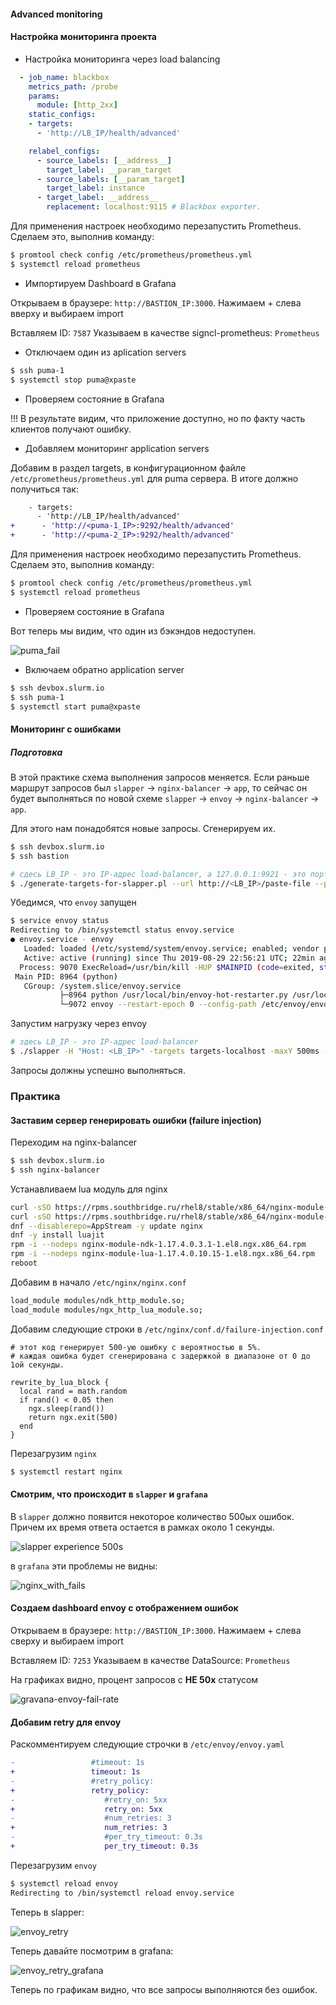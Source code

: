#### Advanced monitoring

#### Настройка мониторинга проекта

* Настройка мониторинга через load balancing

```yaml
  - job_name: blackbox
    metrics_path: /probe
    params:
      module: [http_2xx]
    static_configs:
    - targets:
      - 'http://LB_IP/health/advanced'

    relabel_configs:
      - source_labels: [__address__]
        target_label: __param_target
      - source_labels: [__param_target]
        target_label: instance
      - target_label: __address__
        replacement: localhost:9115 # Blackbox exporter.

```
Для применения настроек необходимо перезапустить Prometheus. Сделаем это, выполнив команду:

```bash
$ promtool check config /etc/prometheus/prometheus.yml 
$ systemctl reload prometheus
```
* Импортируем Dashboard в Grafana

Открываем в браузере: `http://BASTION_IP:3000`. Нажимаем + слева вверху и выбираем import

Вставляем ID: `7587`
Указываем в качестве signcl-prometheus: `Prometheus`


* Отключаем один из aplication servers

```bash
$ ssh puma-1
$ systemctl stop puma@xpaste
```
* Проверяем состояние в Grafana


!!! В результате видим, что приложение доступно, но по факту часть клиентов получают ошибку.

* Добавляем мониторинг application servers

Добавим в раздел targets, в конфигурационном файле `/etc/prometheus/prometheus.yml` для puma сервера. В итоге должно получиться так:
```diff
    - targets:
      - 'http://LB_IP/health/advanced'
+      - 'http://<puma-1_IP>:9292/health/advanced'
+      - 'http://<puma-2_IP>:9292/health/advanced'
```

Для применения настроек необходимо перезапустить Prometheus. Сделаем это, выполнив команду:

```bash
$ promtool check config /etc/prometheus/prometheus.yml 
$ systemctl reload prometheus
```
* Проверяем состояние в Grafana

Вот теперь мы видим, что один из бэкэндов недоступен.

![puma_fail](img/puma_fail.png)

* Включаем обратно application server
```bash
$ ssh devbox.slurm.io
$ ssh puma-1
$ systemctl start puma@xpaste
```

#### Мониторинг с ошибками

##### Подготовка

В этой практике схема выполнения запросов меняется. Если раньше маршрут
запросов был `slapper` -> `nginx-balancer` -> `app`, то сейчас он будет выполняться по
новой схеме `slapper` -> `envoy` -> `nginx-balancer` -> `app`.

Для этого нам понадобятся новые запросы. Сгенерируем их.

```bash
$ ssh devbox.slurm.io
$ ssh bastion

# сдесь LB_IP - это IP-адрес load-balancer, а 127.0.0.1:9921 - это порт на котором работает envoy
$ ./generate-targets-for-slapper.pl --url http://<LB_IP>/paste-file --permalink_alternative_url http://127.0.0.1:9921 > targets-localhost
```

Убедимся, что `envoy` запущен
```bash
$ service envoy status
Redirecting to /bin/systemctl status envoy.service
● envoy.service - envoy
   Loaded: loaded (/etc/systemd/system/envoy.service; enabled; vendor preset: disabled)
   Active: active (running) since Thu 2019-08-29 22:56:21 UTC; 22min ago
  Process: 9070 ExecReload=/usr/bin/kill -HUP $MAINPID (code=exited, status=0/SUCCESS)
 Main PID: 8964 (python)
   CGroup: /system.slice/envoy.service
           ├─8964 python /usr/local/bin/envoy-hot-restarter.py /usr/local/bin/envoy.start.sh
           └─9072 envoy --restart-epoch 0 --config-path /etc/envoy/envoy.yaml --parent-shutdown-time-s 30 --drain-time-s 20
```

Запустим нагрузку через envoy

```bash
# здесь LB_IP - это IP-адрес load-balancer
$ ./slapper -H "Host: <LB_IP>" -targets targets-localhost -maxY 500ms -rate 100
```

Запросы должны успешно выполняться.

### Практика

#### Заставим сервер генерировать ошибки (failure injection)

Переходим на nginx-balancer

```bash
$ ssh devbox.slurm.io
$ ssh nginx-balancer
```
Устанавливаем lua модуль для nginx

```bash
curl -sSO https://rpms.southbridge.ru/rhel8/stable/x86_64/nginx-module-lua-1.17.4.0.10.15-1.el8.ngx.x86_64.rpm
curl -sSO https://rpms.southbridge.ru/rhel8/stable/x86_64/nginx-module-ndk-1.17.4.0.3.1-1.el8.ngx.x86_64.rpm
dnf --disablerepo=AppStream -y update nginx
dnf -y install luajit
rpm -i --nodeps nginx-module-ndk-1.17.4.0.3.1-1.el8.ngx.x86_64.rpm
rpm -i --nodeps nginx-module-lua-1.17.4.0.10.15-1.el8.ngx.x86_64.rpm
reboot
```

Добавим в начало `/etc/nginx/nginx.conf`

```bash
load_module modules/ndk_http_module.so;
load_module modules/ngx_http_lua_module.so;
```

Добавим следующие строки в `/etc/nginx/conf.d/failure-injection.conf`

```
# этот код генерирует 500-ую ошибку с вероятностью в 5%.
# каждая ошибка будет сгенерирована с задержкой в диапазоне от 0 до 1ой секунды.

rewrite_by_lua_block {
  local rand = math.random
  if rand() < 0.05 then
    ngx.sleep(rand())
    return ngx.exit(500)
  end
}
```

Перезагрузим `nginx`

```bash
$ systemctl restart nginx
```

#### Смотрим, что происходит в `slapper` и `grafana`

В `slapper` должно появится некоторое количество 500ых ошибок. Причем их время
ответа остается в рамках около 1 секунды.

![slapper experience 500s](img/slapper-500s.png)

в `grafana` эти проблемы не видны:

![nginx_with_fails](img/nginx_with_fails.png)

#### Создаем dashboard envoy с отображением ошибок

Открываем в браузере: `http://BASTION_IP:3000`. Нажимаем + слева сверху и выбираем import

Вставляем ID: `7253`
Указываем в качестве DataSource: `Prometheus`

На графиках видно, процент запросов с **НЕ 50x** статусом

![gravana-envoy-fail-rate](img/gravana-envoy-fail-rate.png)

#### Добавим retry для envoy


Раскомментируем следующие строчки в `/etc/envoy/envoy.yaml`

```diff
-                 #timeout: 1s
+                 timeout: 1s
-                 #retry_policy:
+                 retry_policy:
-                    #retry_on: 5xx
+                    retry_on: 5xx
-                    #num_retries: 3
+                    num_retries: 3
-                    #per_try_timeout: 0.3s
+                    per_try_timeout: 0.3s
```

Перезагрузим `envoy`

```bash
$ systemctl reload envoy
Redirecting to /bin/systemctl reload envoy.service
```

Теперь в slapper:

![envoy_retry](img/envoy_retry.jpg)

Теперь давайте посмотрим в grafana:

![envoy_retry_grafana](img/envoy_retry_grafana.jpg)


Теперь по графикам видно, что все запросы выполняются без ошибок.
